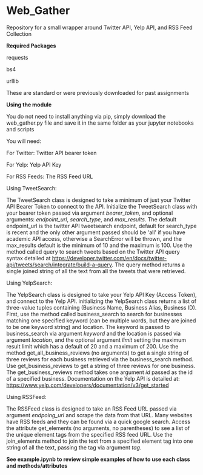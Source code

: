 # Web_Gather
Repository for a small wrapper around Twitter API, Yelp API, and RSS Feed Collection

**Required Packages**

  requests
  
  bs4
  
  urllib
  
These are standard or were previously downloaded for past assignments



**Using the module**

You do not need to install anything via pip, simply download the web_gather.py file and save it in the same folder as your jupyter notebooks and scripts

You will need:

  For Twitter: Twitter API bearer token 

  For Yelp: Yelp API Key

  For RSS Feeds: The RSS Feed URL 

Using TweetSearch:

  The TweetSearch class is designed to take a minimum of just your Twitter API Bearer Token to connect to the API. Initialize the TweetSearch class with your bearer token passed via argument _bearer_token_, and optional arguments: _endpoint_url_, _search_type_, and _max_results_. The default endpoint_url is the twitter API tweetsearch endpoint, default for search_type is recent and the only other argument passed should be 'all' if you have academic API access, otherwise a SearchError will be thrown, and the max_results default is the minimum of 10 and the maximum is 100. 
  Use the method called query to search tweets based on the Twitter API query syntax detailed at https://developer.twitter.com/en/docs/twitter-api/tweets/search/integrate/build-a-query. The query method returns a single joined string of all the text from all the tweets that were retrieved.
  
Using YelpSearch:

  The YelpSearch class is designed to take your Yelp API Key (Access Token), and connect to the Yelp API. initializing the YelpSearch class returns a list of three-value tuples containing (Business Name, Business Alias, Business ID). 
  First, use the method called business_search to search for businesses matching one specified keyword (can be multiple words, but they are joined to be one keyword string) and location. The keyword is passed to business_search via argument _keyword_ and the location is passed via argument _location_, and the optional argument _limit_ setting the maximum result limit which has a default of 20 and a maximum of 200. Use the method get_all_business_reviews (no arguments) to get a single string of three reviews for each business retrieved via the business_search method. Use get_business_reviews to get a string of three reviews for one business. The get_business_reviews method takes one argument _id_ passed as the id of a specified business. 
  Documentation on the Yelp API is detailed at: https://www.yelp.com/developers/documentation/v3/get_started
  
Using RSSFeed:

  The RSSFeed class is designed to take an RSS Feed URL passed via argument _endpoing_url_ and scrape the data from that URL. Many websites have RSS feeds and they can be found via a quick google search. Access the attribute get_elements (no arguments, no parentheses) to see a list of the unique element tags from the specified RSS feed URL. Use the join_elements method to join the text from a specified element tag into one string of all the text, passing the tag via argument _tag_. 
  
  
__See example.ipynb to review simple examples of how to use each class and methods/attributes__

